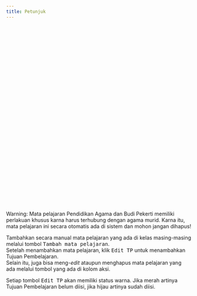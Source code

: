 ```yaml
---
title: Petunjuk
---
```


<div role="alert" class="alert alert-warning">
  <svg xmlns="http://www.w3.org/2000/svg" class="h-6 w-6 shrink-0 stroke-current" fill="none" viewBox="0 0 24 24">
    <path stroke-linecap="round" stroke-linejoin="round" stroke-width="2" d="M12 9v2m0 4h.01m-6.938 4h13.856c1.54 0 2.502-1.667 1.732-3L13.732 4c-.77-1.333-2.694-1.333-3.464 0L3.34 16c-.77 1.333.192 3 1.732 3z" />
  </svg>
  <span>Warning: Mata pelajaran Pendidikan Agama dan Budi Pekerti memiliki perlakuan khusus karna harus terhubung dengan agama murid. Karna itu, mata pelajaran ini secara otomatis ada di sistem dan mohon jangan dihapus!</span>
</div>

Tambahkan secara manual mata pelajaran yang ada di kelas masing-masing melalui tombol <kbd class="kbd">Tambah mata pelajaran</kbd>.<br>
Setelah menambahkan mata pelajaran, klik <kbd class="kbd">Edit TP</kbd> untuk menambahkan Tujuan Pembelajaran.<br>
Selain itu, juga bisa meng-_edit_ ataupun menghapus mata pelajaran yang ada melalui tombol yang ada di kolom aksi.

Setiap tombol <kbd class="kbd">Edit TP</kbd> akan memiliki status warna. Jika merah artinya Tujuan Pembelajaran belum diisi, jika hijau artinya sudah diisi.
